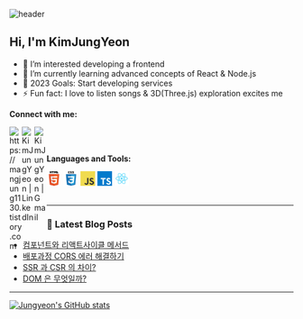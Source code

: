 ![header](https://capsule-render.vercel.app/api?type=waving&color=gradient&height=250&section=header&text=Welcome%20to%20JungYeon%27s%20Github%F0%9F%91%8B&fontSize=45)<br>

## Hi, I'm KimJungYeon

- 🔭 I’m interested developing a frontend
- 🌱 I’m currently learning advanced concepts of React & Node.js
- 🥅 2023 Goals: Start developing services
- ⚡ Fun fact: I love to listen songs & 3D(Three.js) exploration excites me

**Connect with me:**

[<img align="left" alt="https://mangjung1130.tistory.com" width="22px" src="https://img.icons8.com/ultraviolet/22/000000/domain.png" />][website]
[<img align="left" alt="KimJungYeon | LinkedIn" width="22px" src="https://img.icons8.com/color/22/000000/linkedin.png" />][linkedin]
<a href='mailto:jungyeon9130@naver.com'><img align="left" alt="KimJungYeon | Gmail" width="22px" src="https://img.icons8.com/color/22/000000/gmail.png" /></a>
<br />
<br />

**Languages and Tools:**

<code><img alt="HTML5" width="26px" src="https://raw.githubusercontent.com/github/explore/80688e429a7d4ef2fca1e82350fe8e3517d3494d/topics/html/html.png" /></code>
<code><img alt="CSS3" width="26px" src="https://raw.githubusercontent.com/github/explore/80688e429a7d4ef2fca1e82350fe8e3517d3494d/topics/css/css.png" /></code>
<code><img alt="JavaScript" width="26px" src="https://raw.githubusercontent.com/github/explore/80688e429a7d4ef2fca1e82350fe8e3517d3494d/topics/javascript/javascript.png" /></code>
<code><img alt="TypeScript" width="26px" src="https://raw.githubusercontent.com/github/explore/80688e429a7d4ef2fca1e82350fe8e3517d3494d/topics/typescript/typescript.png" /></code>
<code><img alt="React" width="26px" src="https://raw.githubusercontent.com/github/explore/80688e429a7d4ef2fca1e82350fe8e3517d3494d/topics/react/react.png" /></code>
<br />
<br />


---
### 📕 Latest Blog Posts
<!-- BLOG-POST-LIST:START -->
- [컴포넌트와 리액트사이클 메서드](https://mangjung1130.tistory.com/35)
- [배포과정 CORS 에러 해결하기](https://mangjung1130.tistory.com/29)
- [SSR 과 CSR 의 차이?](https://mangjung1130.tistory.com/21)
- [DOM 은 무엇일까?](https://mangjung1130.tistory.com/22)
<!-- BLOG-POST-LIST:END -->

---
[![Jungyeon's GitHub stats](https://github-readme-stats.vercel.app/api?username=jung-yeon99&theme=theme=material-palenight&hide_border=true&bg_color=20232a&icon_color=E3E3E3A8&text_color=fff&title_color=918FE0&count_private=true_icons=true)](https://github.com/anuraghazra/github-readme-stats)

[website]: https://mangjung1130.tistory.com/
[linkedin]: https://www.linkedin.com/in/kimjungyeon/ 
